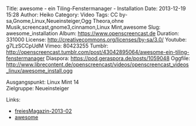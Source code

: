 Title: awesome - ein Tiling-Fenstermanager - Installation
Date: 2013-12-19 15:28
Author: Heiko
Category: Video
Tags: CC by-sa,Gnome,Linux,Neueinsteiger,Ogg Theora,ohne Musik,screencast,gnome3,cinnamon,Linux Mint,awesome
Slug: awesome_installation
Album: https://www.openscreencast.de
Duration: 331000
License: http://creativecommons.org/licenses/by-sa/3.0/
Youtube: g7LzSCCpUdM
Vimeo: 80423255
Tumblr: http://openscreencast.tumblr.com/post/43042895064/awesome-ein-tiling-fenstermanager
Diaspora: https://pod.geraspora.de/posts/1059048
Oggfile: http://www.librecontent.de/openscreencast/videos/openscreencast_videos_linux/awesome_install.ogg

Ausgangspunkt: Linux Mint 14  
Zielgruppe: Neueinsteiger  

Links:

  * [freiesMagazin-2013-02](http://www.freiesmagazin.de/freiesMagazin-2013-02 "Link zu freiesmagazin.de")
  * [awesome](http://awesome.naquadah.org/ "Link zu awesome")

